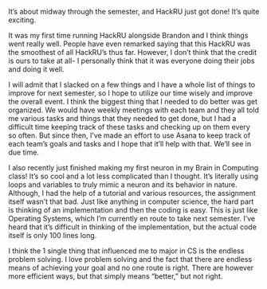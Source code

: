 It’s about midway through the semester, and HackRU just got done! It’s quite exciting. 

It was my first time running HackRU alongside Brandon and I think things went really well. People have even remarked saying that this HackRU was the smoothest of all HackRU’s thus far. However, I don’t think that the credit is ours to take at all- I personally think that it was everyone doing their jobs and doing it well. 

I will admit that I slacked on a few things and I have a whole list of things to improve for next semester, so I hope to utilize our time wisely and improve the overall event. I think the biggest thing that I needed to do better was get organized. We would have weekly meetings with each team and they all told me various tasks and things that they needed to get done, but I had a difficult time keeping track of these tasks and checking up on them every so often. But since then, I’ve made an effort to use Asana to keep track of each team’s goals and tasks and I hope that it’ll help with that. We’ll see in due time. 

I also recently just finished making my first neuron in my Brain in Computing class! It’s so cool and a lot less complicated than I thought. It’s literally using loops and variables to truly mimic a neuron and its behavior in nature. Although, I had the help of a tutorial and various resources, the assignment itself wasn’t that bad. Just like anything in computer science, the hard part is thinking of an implementation and then the coding is easy. This is just like Operating Systems, which I’m currently en route to take next semester. I’ve heard that it’s difficult in thinking of the implementation, but the actual code itself is only 100 lines long. 

I think the 1 single thing that influenced me to major in CS is the endless problem solving. I love problem solving and the fact that there are endless means of achieving your goal and no one route is right. There are however more efficient ways, but that simply means “better,” but not right. 

